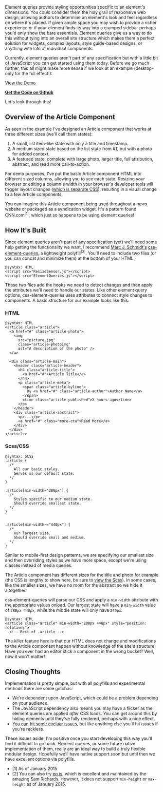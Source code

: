 
Element queries provide styling opportunities specific to an element's dimensions. You could consider them the holy grail of responsive web design, allowing authors to determine an element's look and feel regardless on where it's placed. If given ample space you may wish to provide a richer experience or if your element finds its way into a cramped sidebar perhaps you'd only show the bare essentials. Element queries give us a way to do this without tying into an overall site structure which makes them a perfect solution for widgets, complex layouts, style guide-based designs, or anything with lots of individual components.

Currently, element queries aren't part of any specification but with a little bit of JavaScript you can get started using them today. Before we go much further, this all might make more sense if we look at an example (desktop-only for the full effect!):

<div class="demo-cta-box">
  <a href="http://lincolnloop.github.io/element-queries-example/" class="btn btn-demo">View the Demo</a>

  <p><a href="https://github.com/lincolnloop/element-queries-example"><strong>Get the Code on Github</strong></a></p>
</div>

Let's look through this!

## Overview of the Article Component

As seen in the example I've designed an Article component that works at three different sizes (we'll call them states):

1. A small, list item-like state with only a title and timestamp.
2. A medium sized state based on the list state from #1, but with a photo for added context.
3. A featured state, complete with large photo, larger title, full attribution, abstract, and read more call-to-action.

For demo purposes, I've put the basic Article component HTML into different sized columns, allowing you to see each state. Resizing your browser or editing a column's width in your browser's developer tools will trigger layout changes ([which is separate CSS](https://github.com/lincolnloop/element-queries-example/blob/gh-pages/page.css)), resulting in a visual change to a few Article components.

You can imagine this Article component being used throughout a news website or packaged as a syndication widget. It's a pattern found CNN.com<sup>[1]</sup>, which just so happens to be using element queries!

## How It's Built

Since element queries aren't part of any specification (yet) we'll need some help getting the functionality we want. I recommend [Marc J. Schmidt's](https://twitter.com/MarcJSchmidt) [css-element-queries](https://github.com/marcj/css-element-queries), a lightweight polyfill<sup>[2]</sup>. You'll need to include two files (or you can concat and minimize them) at the bottom of your HTML:

```
@syntax: HTML
<script src="ResizeSensor.js"></script>
<script src="ElementQueries.js"></script>
```

These two files add the hooks we need to detect changes and then apply the attributes we'll need to handle our states. Like other element query options, css-element-queries uses attributes to connect style changes to components. A basic structure for our example looks like this:

### HTML

```
@syntax: HTML
<article class="article">
  <a href="#" class="article-photo">
    <img
      src="picture.jpg"
      class="article-photoImg"
      alt="A description of the photo" />
  </a>

  <div class="article-main">
    <header class="article-header">
      <h4 class="article-title">
        <a href="#">Article Title</a>
      </h4>
      <p class="article-meta">
        <span class="article-byline">
          By <a href="#" class="article-author">Author Name</a>
        </span>
        <time class="article-published">X hours ago</time>
      </p>
    </header>
    <div class="article-abstract">
      <p>...</p>
      <a href="#" class="more-cta">Read More</a>
    </div>
  </div>
</article>
```

### Scss/CSS

```
@syntax: SCSS
.article {
  /*
    All our basic styles.
    Serves as our default state.
  */
}

.article[min-width="280px"] {
  /*
    Styles specific to our medium state.
    Should override smallest state.
  */
}


.article[min-width~="440px"] {
  /*
    Our largest size.
    Should override small and medium.
  */
}
```

Similar to mobile-first design patterns, we are specifying our smallest size and then overriding styles as we have more space, except we're using classes instead of media queries.

The Article component has different sizes for the title and photo for example (the CSS is lengthy to show here, be sure to  [view the Scss](https://github.com/lincolnloop/element-queries-example/blob/gh-pages/component-article.scss)). In some cases, like the smaller sizes, we have no room for the abstract so we hide it altogether.

css-element-queries will parse our CSS and apply a `min-width` attribute with the appropriate values onload. Our largest state will have a `min-width` value of `280px 440px`, while the middle state will only have `240px`:

```
@syntax: HTML
<article class="article" min-width="280px 440px" style="position: relative;">
  <!-- Rest of .article -->
```

The killer feature here is that our HTML does not change and modifications to the Article component happen without knowledge of the site's structure. Have you ever had an editor stick a component in the wrong bucket? Well, now it won't matter!

## Closing Thoughts

Implementation is pretty simple, but with all polyfills and experimental methods there are some gotchas:

* We're dependent upon JavaScript, which could be a problem depending on your audience.
* The JavaScript dependency also means you may have a flicker as the element queries are applied *after* CSS loads. You can get around this by hiding elements until they've fully rendered, perhaps with a nice effect.
* [You can hit some circluar issues](http://www.xanthir.com/b4VG0), but like anything else you'll hit issues if you're reckless.

These issues aside, I'm positive once you start developing this way you'll find it difficult to go back. Element queries, or some future native implementation of them, really are an ideal way to build a truly flexible modular design. Hopefully we'll have native support soon but until then we have excellent options via polyfills.

* [1] As of January 2015
* [2] You can also try [eq.js](https://github.com/Snugug/eq.js), which is excellent and maintained by the amazing [Sam Richards](https://twitter.com/snugug). However, it does not support `min-height` or `max-height` as of January 2015.
